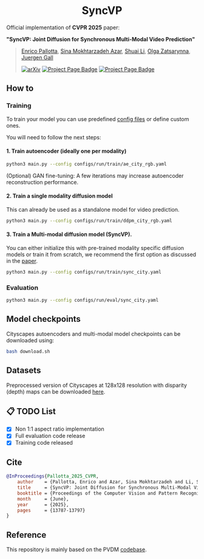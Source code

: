 <h1 align="center"> SyncVP </h1>

Official implementation of **CVPR 2025** paper:

**"SyncVP: Joint Diffusion for Synchronous Multi-Modal Video Prediction"**

> [Enrico Pallotta](https://pallottaenrico.github.io/), [Sina Mokhtarzadeh Azar](https://scholar.google.com/citations?user=kojTGo8AAAAJ&hl=en), [Shuai Li](https://derkbreeze.github.io), [Olga Zatsarynna](https://olga-zats.github.io), [Juergen Gall](https://pages.iai.uni-bonn.de/gall_juergen/)
> 
> [![arXiv](https://img.shields.io/badge/arXiv-2503.18933-b31b1b.svg)](https://arxiv.org/abs/2503.18933) [![Project Page Badge](https://img.shields.io/badge/CVPR'25-Official%20paper-blue)](https://openaccess.thecvf.com/content/CVPR2025/papers/Pallotta_SyncVP_Joint_Diffusion_for_Synchronous_Multi-Modal_Video_Prediction_CVPR_2025_paper.pdf) [![Project Page Badge](https://img.shields.io/badge/Project%20Page-Visit%20Site-brightgreen)](https://syncvp.github.io/)
> 

## How to
### Training
To train your model you can use predefined [config files](configs/run/README.md) or define custom ones.

You will need to follow the next steps:
#### 1. Train autoencoder (ideally one per modality)
```bash
python3 main.py --config configs/run/train/ae_city_rgb.yaml
```
(Optional) GAN fine-tuning: A few iterations may increase autoencoder reconstruction performance.
#### 2. Train a single modality diffusion model
This can already be used as a standalone model for video prediction.
```bash
python3 main.py --config configs/run/train/ddpm_city_rgb.yaml
```
#### 3. Train a Multi-modal diffusion model (SyncVP).
You can either initialize this with pre-trained modality specific diffusion models or train it from scratch, we recommend the first option as discussed in the [paper](https://arxiv.org/pdf/2503.18933).
```bash
python3 main.py --config configs/run/train/sync_city.yaml
```
### Evaluation
```bash
python3 main.py --config configs/run/eval/sync_city.yaml
```
## Model checkpoints
Cityscapes autoencoders and multi-modal model checkpoints can be downloaded using:
```bash
bash download.sh
```
## Datasets
Preprocessed version of Cityscapes at 128x128 resolution with disparity (depth) maps can be downloaded [here](https://uni-bonn.sciebo.de/s/H7ke289qsY4I3lV).

## 📋 TODO List

- [X] Non 1:1 aspect ratio implementation
- [X] Full evaluation code release
- [X] Training code released

## Cite
```bibtex
@InProceedings{Pallotta_2025_CVPR,
    author    = {Pallotta, Enrico and Azar, Sina Mokhtarzadeh and Li, Shuai and Zatsarynna, Olga and Gall, Juergen},
    title     = {SyncVP: Joint Diffusion for Synchronous Multi-Modal Video Prediction},
    booktitle = {Proceedings of the Computer Vision and Pattern Recognition Conference (CVPR)},
    month     = {June},
    year      = {2025},
    pages     = {13787-13797}
}
```


## Reference
This repository is mainly based on the PVDM [codebase](https://github.com/sihyun-yu/PVDM).



